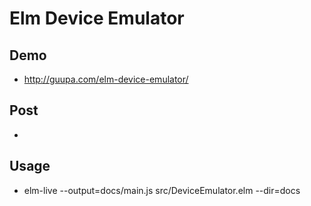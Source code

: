 # Elm Device Emulator

## Demo

* http://guupa.com/elm-device-emulator/

## Post

*

## Usage

* elm-live --output=docs/main.js src/DeviceEmulator.elm --dir=docs
